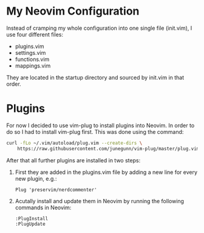 # My Neovim Configuration

Instead of cramping my whole configuration into one single file (init.vim), I
use four different files:

- plugins.vim
- settings.vim
- functions.vim
- mappings.vim

They are located in the startup directory and sourced by init.vim in that
order.


# Plugins

For now I decided to use vim-plug to install plugins into Neovim. In order to
do so I had to install vim-plug first. This was done using the command:

```bash
curl -fLo ~/.vim/autoload/plug.vim --create-dirs \
    https://raw.githubusercontent.com/junegunn/vim-plug/master/plug.vim
```

After that all further plugins are installed in two steps:

1. First they are added in the plugins.vim file by adding a new line for every
   new plugin, e.g.:

   ```
   Plug 'preservim/nerdcommenter'
   ```

2. Acutally install and update them in Neovim by running the following commands
   in Neovim:

   ```
   :PlugInstall
   :PlugUpdate
   ```

